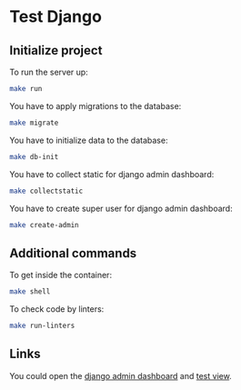 # Test Django


## Initialize project

To run the server up:
```bash
make run
```

You have to apply migrations to the database:
```bash
make migrate
```

You have to initialize data to the database:
```bash
make db-init
```

You have to collect static for django admin dashboard:
```bash
make collectstatic
```

You have to create super user for django admin dashboard:
```bash
make create-admin
```


## Additional commands

To get inside the container:
```bash
make shell
```

To check code by linters:
```bash
make run-linters
```


## Links

You could open the [django admin dashboard](http://127.0.0.1:8000/admin/) 
and [test view](http://127.0.0.1:8000/test_view/).
